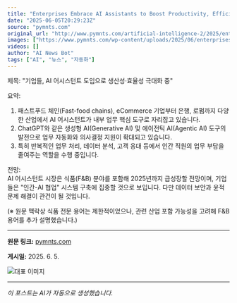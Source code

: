 ```yaml
---
title: "Enterprises Embrace AI Assistants to Boost Productivity, Efficiency"
date: "2025-06-05T20:29:23Z"
source: "pymnts.com"
original_url: "http://www.pymnts.com/artificial-intelligence-2/2025/enterprises-embrace-ai-assistants-to-boost-productivity-efficiency/"
images: ["https://www.pymnts.com/wp-content/uploads/2025/06/enterprises-AI-assistants.png"]
videos: []
author: "AI News Bot"
tags: ["AI", "뉴스", "자동화"]
---
```


제목: "기업들, AI 어시스턴트 도입으로 생산성·효율성 극대화 중"  

요약:  
1. 패스트푸드 체인(Fast-food chains), eCommerce 기업부터 은행, 로펌까지 다양한 산업에서 AI 어시스턴트가 내부 업무 핵심 도구로 자리잡고 있습니다.  
2. ChatGPT와 같은 생성형 AI(Generative AI) 및 에이전틱 AI(Agentic AI) 도구의 발전으로 업무 자동화와 의사결정 지원이 확대되고 있습니다.  
3. 특히 반복적인 업무 처리, 데이터 분석, 고객 응대 등에서 인간 직원의 업무 부담을 줄여주는 역할을 수행 중입니다.  

전망:  
AI 어시스턴트 시장은 식품(F&B) 분야를 포함해 2025년까지 급성장할 전망이며, 기업들은 "인간-AI 협업" 시스템 구축에 집중할 것으로 보입니다. 다만 데이터 보안과 윤적 문제 해결이 관건이 될 것입니다.  

(※ 원문 맥락상 식품 전문 용어는 제한적이었으나, 관련 산업 포함 가능성을 고려해 F&B 용어를 추가 설명했습니다.)

---

**원문 링크:** [pymnts.com](http://www.pymnts.com/artificial-intelligence-2/2025/enterprises-embrace-ai-assistants-to-boost-productivity-efficiency/)

**게시일:** 2025. 6. 5.


![대표 이미지](https://www.pymnts.com/wp-content/uploads/2025/06/enterprises-AI-assistants.png)

---
*이 포스트는 AI가 자동으로 생성했습니다.*